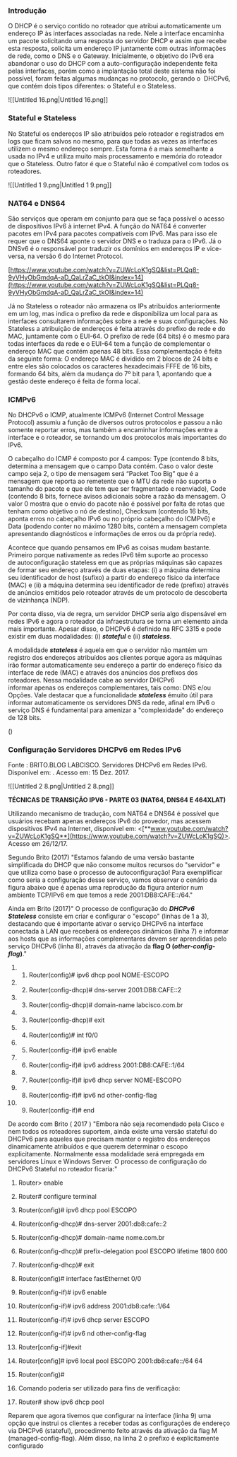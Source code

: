 ### Introdução

O DHCP é o serviço contido no roteador que atribui automaticamente um endereço IP às interfaces associadas na rede. Nele a interface encaminha um pacote solicitando uma resposta do servidor DHCP e assim que recebe esta resposta, solicita um endereço IP juntamente com outras informações de rede, como o DNS e o Gateway. Inicialmente, o objetivo do IPv6 era abandonar o uso do DHCP com a auto-configuração independente feita pelas interfaces, porém como a implantação total deste sistema não foi possível, foram feitas algumas mudanças no protocolo, gerando o  DHCPv6, que contém dois tipos diferentes: o Stateful e o Stateless.

![[Untitled 16.png|Untitled 16.png]]

### Stateful e Stateless

No Stateful os endereços IP são atribuídos pelo roteador e registrados em logs que ficam salvos no mesmo, para que todas as vezes as interfaces utilizem o mesmo endereço sempre. Esta forma é a mais semelhante a usada no IPv4 e utiliza muito mais processamento e memória do roteador que o Stateless. Outro fator é que o Stateful não é compatível com todos os roteadores.

![[Untitled 1 9.png|Untitled 1 9.png]]

### NAT64 e DNS64

São serviços que operam em conjunto para que se faça possível o acesso de dispositivos IPv6 à internet IPv4. A função do NAT64 é converter pacotes em IPv4 para pacotes compatíveis com IPv6. Mas para isso ele requer que o DNS64 aponte o servidor DNS e o traduza para o IPv6. Já o DNSv6 é o responsável por traduzir os domínios em endereços IP e vice-versa, na versão 6 do Internet Protocol.

[https://www.youtube.com/watch?v=ZUWcLoK1gSQ&list=PLQq8-9yVHyObGmdqA-aD_QaLrZaC_tkOI&index=14](https://www.youtube.com/watch?v=ZUWcLoK1gSQ&list=PLQq8-9yVHyObGmdqA-aD_QaLrZaC_tkOI&index=14)

Já no Stateless o roteador não armazena os IPs atribuídos anteriormente em um log, mas indica o prefixo da rede e disponibiliza um local para as interfaces consultarem informações sobre a rede e suas configurações. No Stateless a atribuição de endereços é feita através do prefixo de rede e do MAC, juntamente com o EUI-64. O prefixo de rede (64 bits) é o mesmo para todas interfaces da rede e o EUI-64 tem a função de complementar o endereço MAC que contém apenas 48 bits. Essa complementação é feita da seguinte forma: O endereço MAC é dividido em 2 blocos de 24 bits e entre eles são colocados os caracteres hexadecimais FFFE de 16 bits, formando 64 bits, além da mudança do 7º bit para 1, apontando que a gestão deste endereço é feita de forma local.

### ICMPv6

No DHCPv6 o ICMP, atualmente ICMPv6 (Internet Control Message Protocol) assumiu a função de diversos outros protocolos e passou a não somente reportar erros, mas também a encaminhar informações entre a interface e o roteador, se tornando um dos protocolos mais importantes do IPv6.

O cabeçalho do ICMP é composto por 4 campos: Type (contendo 8 bits, determina a mensagem que o campo Data contém. Caso o valor deste campo seja 2, o tipo de mensagem será “Packet Too Big” que é a mensagem que reporta ao remetente que o MTU da rede não suporta o tamanho do pacote e que ele tem que ser fragmentado e reenviado), Code (contendo 8 bits, fornece avisos adicionais sobre a razão da mensagem. O valor 0 mostra que o envio do pacote não é possível por falta de rotas que tenham como objetivo o nó de destino), Checksum (contendo 16 bits, aponta erros no cabeçalho IPv6 ou no próprio cabeçalho do ICMPv6) e Data (podendo conter no máximo 1280 bits, contém a mensagem completa apresentando diagnósticos e informações de erros ou da própria rede).

Acontece que quando pensamos em IPv6 as coisas mudam bastante. Primeiro porque nativamente as redes IPv6 têm suporte ao processo de autoconfiguração stateless em que as próprias máquinas são capazes de formar seu endereço através de duas etapas: (i) a máquina determina seu identificador de host (sufixo) a partir do endereço físico da interface (MAC) e (ii) a máquina determina seu identificador de rede (prefixo) através de anúncios emitidos pelo roteador através de um protocolo de descoberta de vizinhança (NDP).

Por conta disso, via de regra, um servidor DHCP seria algo dispensável em redes IPv6 e agora o roteador da infraestrutura se torna um elemento ainda mais importante. Apesar disso, o DHCPv6 é definido na RFC 3315 e pode existir em duas modalidades: (i) _**stateful**_ e (ii) _**stateless**_.

A modalidade _**stateless**_ é aquela em que o servidor não mantém um registro dos endereços atribuídos aos clientes porque agora as máquinas irão formar automaticamente seu endereço a partir do endereço físico da interface de rede (MAC) e através dos anúncios dos prefixos dos roteadores. Nessa modalidade cabe ao servidor DHCPv6 informar apenas os endereços complementares, tais como: DNS e/ou Opções. Vale destacar que a funcionalidade _**stateless**_ émuito útil para informar automaticamente os servidores DNS da rede, afinal em IPv6 o serviço DNS é fundamental para amenizar a "complexidade" do endereço de 128 bits.

()

### Configuração Servidores DHCPv6 em Redes IPv6

Fonte : BRITO.BLOG LABCISCO. Servidores DHCPv6 em Redes IPv6. Disponível em: . Acesso em: 15 Dez. 2017.

![[Untitled 2 8.png|Untitled 2 8.png]]

**TÉCNICAS DE TRANSIÇÃO IPV6 - PARTE 03 (NAT64, DNS64 E 464XLAT)**

Utilizando mecanismo de tradução, com NAT64 e DNS64 é possível que usuários recebam apenas endereços IPv6 do provedor, mas acessem dispositivos IPv4 na Internet, disponível em: <[**www.youtube.com/watch?v=ZUWcLoK1gSQ**](https://www.youtube.com/watch?v=ZUWcLoK1gSQ)>. Acesso em 26/12/17.

Segundo Brito (2017) "Estamos falando de uma versão bastante simplificada do DHCP que não consome muitos recursos do "servidor" e que utiliza como base o processo de autoconfiguração! Para exemplificar como seria a configuração desse serviço, vamos observar o cenário da figura abaixo que é apenas uma reprodução da figura anterior num ambiente TCP/IPv6 em que temos a rede 2001:DB8:CAFE::/64."

Ainda em Brito (2017)" O processo de configuração do _**DHCPv6 Stateless**_ consiste em criar e configurar o "escopo" (linhas de 1 a 3), destacando que é importante ativar o serviço DHCPv6 na interface conectada à LAN que receberá os endereços dinâmicos (linha 7) e informar aos hosts que as informações complementares devem ser aprendidas pelo serviço DHCPv6 (linha 8), através da ativação da **flag O (**_**other-config-flag**_**)**."

1. 01. Router(config)# ipv6 dhcp pool NOME-ESCOPO
2. 02. Router(config-dhcp)# dns-server 2001:DB8:CAFE::2
3. 03. Router(config-dhcp)# domain-name labcisco.com.br
4. 03. Router(config-dhcp)# exit
5. 04. Router(config)# int f0/0
6. 05. Router(config-if)# ipv6 enable
7. 06. Router(config-if)# ipv6 address 2001:DB8:CAFE::1/64
8. 07. Router(config-if)# ipv6 dhcp server NOME-ESCOPO
9. 08. Router(config-if)# ipv6 nd other-config-flag
10. 09. Router(config-if)# end

De acordo com Brito ( 2017 ) "Embora não seja recomendado pela Cisco e nem todos os roteadores suportem, ainda existe uma versão stateful do DHCPv6 para aqueles que precisam manter o registro dos endereços dinamicamente atribuídos e que querem determinar o escopo explicitamente. Normalmente essa modalidade será empregada em servidores Linux e Windows Server. O processo de configuração do DHCPv6 Stateful no roteador ficaria:"

1. Router> enable
2. Router# configure terminal
3. Router(config)# ipv6 dhcp pool ESCOPO
4. Router(config-dhcp)# dns-server 2001:db8:cafe::2
5. Router(config-dhcp)# domain-name nome.com.br
6. Router(config-dhcp)# prefix-delegation pool ESCOPO lifetime 1800 600
7. Router(config-dhcp)# exit
8. Router(config)# interface fastEthernet 0/0
9. Router(config-if)# ipv6 enable
10. Router(config-if)# ipv6 address 2001:db8:cafe::1/64
11. Router(config-if)# ipv6 dhcp server ESCOPO
12. Router(config-if)# ipv6 nd other-config-flag
13. Router[config-if]\#exit
14. Router[config]# ipv6 local pool ESCOPO 2001:db8:cafe::/64 64
15. Router(config)#

17. Comando poderia ser utilizado para fins de verificação:

19. Router# show ipv6 dhcp pool

Reparem que agora tivemos que configurar na interface (linha 9) uma opção que instrui os clientes a receber todas as configurações de endereço via DHCPv6 (stateful), procedimento feito através da ativação da flag M (managed-config-flag). Além disso, na linha 2 o prefixo é explicitamente configurado